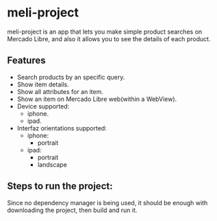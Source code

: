 # meli-project

meli-project is an app that lets you make simple product searches on Mercado Libre, and also it allows you to see the details of each product.

## Features

- Search products by an specific query.
- Show item details.
- Show all attributes for an item.
- Show an item on Mercado Libre web(within a WebView).
- Device supported:
  - iphone.
  - ipad.
- Interfaz orientations supported:
  - iphone:
    - portrait
  - ipad:
    - portrait
    - landscape

## Steps to run the project:
Since no dependency manager is being used, it should be enough with downloading the project, then build and run it.

